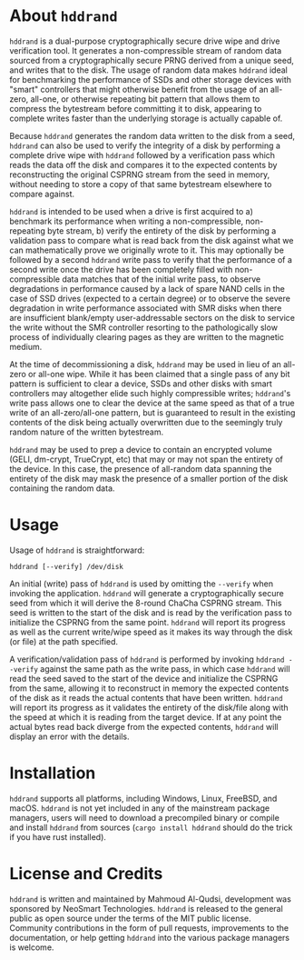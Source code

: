 # About `hddrand`

`hddrand` is a dual-purpose cryptographically secure drive wipe and drive verification tool. It generates a non-compressible stream of random data sourced from a cryptographically secure PRNG derived from a unique seed, and writes that to the disk. The usage of random data makes `hddrand` ideal for benchmarking the performance of SSDs and other storage devices with "smart" controllers that might otherwise benefit from the usage of an all-zero, all-one, or otherwise repeating bit pattern that allows them to compress the bytestream before committing it to disk, appearing to complete writes faster than the underlying storage is actually capable of.

Because `hddrand` generates the random data written to the disk from a seed, `hddrand` can also be used to verify the integrity of a disk by performing a complete drive wipe with `hddrand` followed by a verification pass which reads the data off the disk and compares it to the expected contents by reconstructing the original CSPRNG stream from the seed in memory, without needing to store a copy of that same bytestream elsewhere to compare against.

`hddrand` is intended to be used when a drive is first acquired to a) benchmark its performance when writing a non-compressible, non-repeating byte stream, b) verify the entirety of the disk by performing a validation pass to compare what is read back from the disk against what we can mathematically prove we originally wrote to it. This may optionally be followed by a second `hddrand` write pass to verify that the performance of a second write once the drive has been completely filled with non-compressible data matches that of the initial write pass, to observe degradations in performance caused by a lack of spare NAND cells in the case of SSD drives (expected to a certain degree) or to observe the severe degradation in write performance associated with SMR disks when there are insufficient blank/empty user-addressable sectors on the disk to service the write without the SMR controller resorting to the pathologically slow process of individually clearing pages as they are written to the magnetic medium.

At the time of decommissioning a disk, `hddrand` may be used in lieu of an all-zero or all-one wipe. While it has been claimed that a single pass of any bit pattern is sufficient to clear a device, SSDs and other disks with smart controllers may altogether elide such highly compressible writes; `hddrand`'s write pass allows one to clear the device at the same speed as that of a true write of an all-zero/all-one pattern, but is guaranteed to result in the existing contents of the disk being actually overwritten due to the seemingly truly random nature of the written bytestream.

`hddrand` may be used to prep a device to contain an encrypted volume (GELI, dm-crypt, TrueCrypt, etc) that may or may not span the entirety of the device. In this case, the presence of all-random data spanning the entirety of the disk may mask the presence of a smaller portion of the disk containing the random data.

# Usage

Usage of `hddrand` is straightforward:

```
hddrand [--verify] /dev/disk
```

An initial (write) pass of `hddrand` is used by omitting the `--verify` when invoking the application. `hddrand` will generate a cryptographically secure seed from which it will derive the 8-round ChaCha CSPRNG stream. This seed is written to the start of the disk and is read by the verification pass to initialize the CSPRNG from the same point. `hddrand` will report its progress as well as the current write/wipe speed as it makes its way through the disk (or file) at the path specified.

A verification/validation pass of `hddrand` is performed by invoking `hddrand --verify` against the same path as the write pass, in which case `hddrand` will read the seed saved to the start of the device and initialize the CSPRNG from the same, allowing it to reconstruct in memory the expected contents of the disk as it reads the actual contents that have been written. `hddrand` will report its progress as it validates the entirety of the disk/file along with the speed at which it is reading from the target device. If at any point the actual bytes read back diverge from the expected contents, `hddrand` will display an error with the details.

# Installation

`hddrand` supports all platforms, including Windows, Linux, FreeBSD, and macOS. `hddrand` is not yet included in any of the mainstream package managers, users will need to download a precompiled binary or compile and install `hddrand` from sources (`cargo install hddrand` should do the trick if you have rust installed).

# License and Credits

`hddrand` is written and maintained by Mahmoud Al-Qudsi, development was sponsored by NeoSmart Technologies. `hddrand` is released to the general public as open source under the terms of the MIT public license. Community contributions in the form of pull requests, improvements to the documentation, or help getting `hddrand` into the various package managers is welcome.
